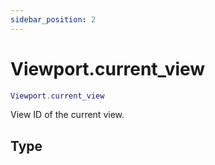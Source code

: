 ```yaml
---
sidebar_position: 2
---
```


# Viewport.current_view
```lua
Viewport.current_view
```
View ID of the current view.


## Type
